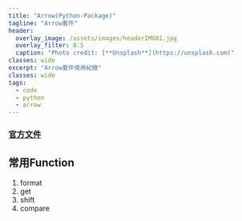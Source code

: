 ```yaml
---
title: "Arrow(Python-Package)"
tagline: "Arrow套件"
header:
  overlay_image: /assets/images/headerIMG01.jpg
  overlay_filter: 0.5
  caption: "Photo credit: [**Unsplash**](https://unsplash.com)"
classes: wide
excerpt: "Arrow套件使用紀錄"
classes: wide
tags:
  - code
  - python
  - arrow
---
```


### [官方文件](https://arrow.readthedocs.io/en/stable/)

## 常用Function

1. format
2. get
3. shift
4. compare

<!--stackedit_data:
eyJoaXN0b3J5IjpbNDkzODgzODk3XX0=
-->
